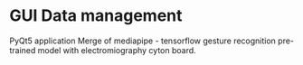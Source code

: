 # GUI Data management

PyQt5 application
Merge of mediapipe - tensorflow gesture recognition pre-trained model with electromiography cyton board.
